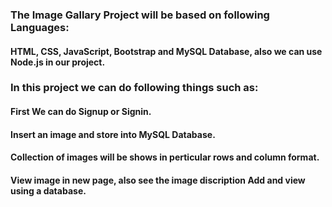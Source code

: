 ### The Image Gallary Project will be based on following Languages:

#### HTML, CSS, JavaScript, Bootstrap and MySQL Database, also we can use Node.js in our project.


### In this project we can do following things such as:

#### First We can do Signup or Signin.

#### Insert an image and store into MySQL Database.

#### Collection of images will be shows in perticular rows and column format.

#### View image in new page, also see the image discription Add and view using a database.
